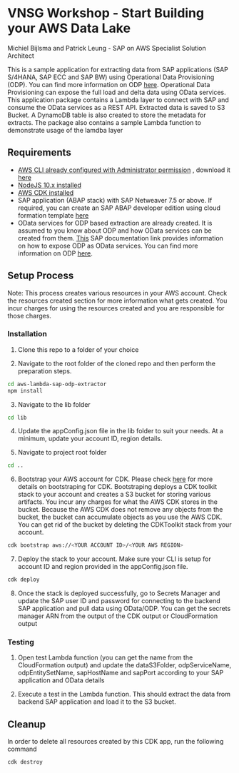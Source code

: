 # VNSG Workshop - Start Building your AWS Data Lake

Michiel Bijlsma and Patrick Leung - SAP on AWS Specialist Solution Architect

This is a sample application for extracting data from SAP applications (SAP S/4HANA, SAP ECC and SAP BW) using Operational Data Provisioning (ODP). You can find more information on ODP [here](https://blogs.sap.com/2017/07/20/operational-data-provisioning-odp-faq/). Operational Data Provisioning can expose the full load and delta data using OData services. This application package contains a Lambda layer to connect with SAP and consume the OData services as a REST API. Extracted data is saved to S3 Bucket. A DynamoDB table is also created to store the metadata for extracts. The package also contains a sample Lambda function to demonstrate usage of the lamdba layer

## Requirements

* [AWS CLI already configured with Administrator permission](https://docs.aws.amazon.com/cli/latest/userguide/cli-chap-welcome.html) , download it [here](https://aws.amazon.com/cli/,target=new)
* [NodeJS 10.x installed](https://nodejs.org/en/download/)
* [AWS CDK installed](https://docs.aws.amazon.com/cdk/latest/guide/getting_started.html)
* SAP application (ABAP stack) with SAP Netweaver 7.5 or above. If required, you can create an SAP ABAP developer edition using cloud formation template [here](https://github.com/aws-samples/aws-cloudformation-sap-abap-dev)
* OData services for ODP based extraction are already created. It is assumed to you know about ODP and how OData services can be created from them. [This](https://help.sap.com/viewer/ccc9cdbdc6cd4eceaf1e5485b1bf8f4b/7.5.9/en-US/11853413cf124dde91925284133c007d.html) SAP documentation link provides information on how to expose ODP as OData services. You can find more information on ODP [here](https://blogs.sap.com/2017/07/20/operational-data-provisioning-odp-faq/).

## Setup Process

Note: This process creates various resources in your AWS account. Check the resources created section for more information what gets created. You incur charges for using the resources created and you are responsible for those charges.

### Installation

1. Clone this repo to a folder of your choice

2. Navigate to the root folder of the cloned repo and then perform the preparation steps.
```bash
cd aws-lambda-sap-odp-extractor
npm install
```
3. Navigate to the lib folder
```bash
cd lib
```
4. Update the appConfig.json file in the lib folder to suit your needs. At a minimum, update your account ID, region details.

5. Navigate to project root folder
```bash
cd ..
```

6. Bootstrap your AWS account for CDK. Please check [here](https://docs.aws.amazon.com/cdk/latest/guide/tools.html) for more details on bootstraping for CDK. Bootstraping deploys a CDK toolkit stack to your account and creates a S3 bucket for storing various artifacts. You incur any charges for what the AWS CDK stores in the bucket. Because the AWS CDK does not remove any objects from the bucket, the bucket can accumulate objects as you use the AWS CDK. You can get rid of the bucket by deleting the CDKToolkit stack from your account.
```bash
cdk bootstrap aws://<YOUR ACCOUNT ID>/<YOUR AWS REGION>
```

7. Deploy the stack to your account. Make sure your CLI is setup for account ID and region provided in the appConfig.json file. 
```bash
cdk deploy
```
8. Once the stack is deployed successfully, go to Secrets Manager and update the SAP user ID and password for connecting to the backend SAP application and pull data using OData/ODP. You can get the secrets manager ARN from the output of the CDK output or CloudFormation output

### Testing

1. Open test Lambda function (you can get the name from the CloudFormation output) and update the dataS3Folder, odpServiceName, odpEntitySetName, sapHostName and sapPort according to your SAP application and OData details

2. Execute a test in the Lambda function. This should extract the data from backend SAP application and load it to the S3 bucket.

## Cleanup

In order to delete all resources created by this CDK app, run the following command
```bash
cdk destroy
```

